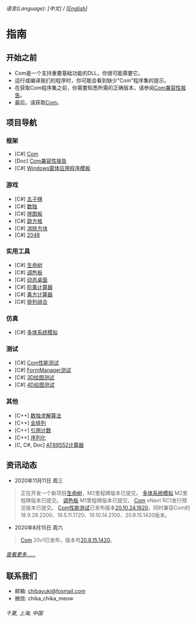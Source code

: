 ###### 语言\(Language\): \[中文\] / \[[English](README_1033.md)\]

# 指南

## 开始之前
* Com是一个支持重要基础功能的DLL，你很可能需要它。
* 运行或编译我们的程序时，你可能会看到缺少"Com"程序集的提示。
* 在获取Com程序集之前，你需要知悉所需的正确版本，请参阅[Com兼容性报告](https://github.com/chibayuki/ComCmptReport)。
* 最后，请获取[Com](https://github.com/chibayuki/Com)。

## 项目导航
### 框架
* \[C#\] [Com](https://github.com/chibayuki/Com)
* \[Doc\] [Com兼容性报告](https://github.com/chibayuki/ComCmptReport)
* \[C#\] [Windows窗体应用程序模板](https://github.com/chibayuki/WinFormAppTemplate)

### 游戏
* \[C#\] [五子棋](https://github.com/chibayuki/Gomoku)
* \[C#\] [数独](https://github.com/chibayuki/Sudoku)
* \[C#\] [拼图板](https://github.com/chibayuki/JigsawPuzzle)
* \[C#\] [跳方格](https://github.com/chibayuki/Hopscotch)
* \[C#\] [消除方块](https://github.com/chibayuki/Eliminate)
* \[C#\] [2048](https://github.com/chibayuki/2048)

### 实用工具
* \[C#\] [生命树](https://github.com/chibayuki/TreeOfLife)
* \[C#\] [调色板](https://github.com/chibayuki/ColorPalette)
* \[C#\] [动态桌面](https://github.com/chibayuki/Livedesk)
* \[C#\] [阶乘计算器](https://github.com/chibayuki/FactorialCalculator)
* \[C#\] [乘方计算器](https://github.com/chibayuki/PowerCalculator)
* \[C#\] [排列组合](https://github.com/chibayuki/PermutationAndCombination)

### 仿真
* \[C#\] [多体系统模拟](https://github.com/chibayuki/MultibodySystemSimulation)

### 测试
* \[C#\] [Com性能测试](https://github.com/chibayuki/ComPerfTest)
* \[C#\] [FormManager测试](https://github.com/chibayuki/FormManagerTest)
* \[C#\] [3D绘图测试](https://github.com/chibayuki/GraphicsText3D)
* \[C#\] [4D绘图测试](https://github.com/chibayuki/GraphicsText4D)

### 其他
* \[C++\] [数独求解算法](https://github.com/chibayuki/SudokuAlgorithm)
* \[C++\] [全排列](https://github.com/chibayuki/FullPermutation)
* \[C++\] [引用计数](https://github.com/chibayuki/RefCounter)
* \[C++\] [序列化](https://github.com/chibayuki/Serialize)
* \[C, C#, Doc\] [AT89S52计算器](https://github.com/chibayuki/AT89S52Calculator)

## 资讯动态
* 2020年11月11日 周三
> 正在开发一个新项目[生命树](https://github.com/chibayuki/TreeOfLife)，M2里程碑版本已提交。
> [多体系统模拟](https://github.com/chibayuki/MultibodySystemSimulation) M2里程碑版本已提交。
> [调色板](https://github.com/chibayuki/ColorPalette) M1里程碑版本已提交。
> [Com](https://github.com/chibayuki/Com) vNext RC1发行预览版本已提交。
> [Com性能测试](https://github.com/chibayuki/ComPerfTest)已发布版本[20.10.24.1820](https://github.com/chibayuki/ComPerfTest/releases/tag/20.10.24.1820)，同时兼容Com的18.9.28.2200、19.5.11.1720、19.10.14.2100、20.8.15.1420版本。
* 2020年8月15日 周六
> [Com](https://github.com/chibayuki/Com) 20v1已发布，版本号[20.8.15.1420](https://github.com/chibayuki/Com/releases/tag/20.8.15.1420)。
###### [查看更多……](News_2052.md)

## 联系我们
* 邮箱: chibayuki@foxmail.com
* 微信: chika_chika_meow
###### 千夏, 上海, 中国
